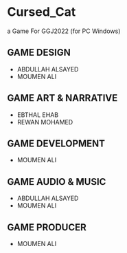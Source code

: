 # Cursed_Cat
a Game For GGJ2022 (for PC Windows)

## GAME DESIGN
- ABDULLAH ALSAYED
- MOUMEN ALI
## GAME ART & NARRATIVE
- EBTHAL EHAB
- REWAN MOHAMED
## GAME DEVELOPMENT 
- MOUMEN ALI 
## GAME AUDIO & MUSIC
- ABDULLAH ALSAYED
- MOUMEN ALI
## GAME PRODUCER
- MOUMEN ALI
